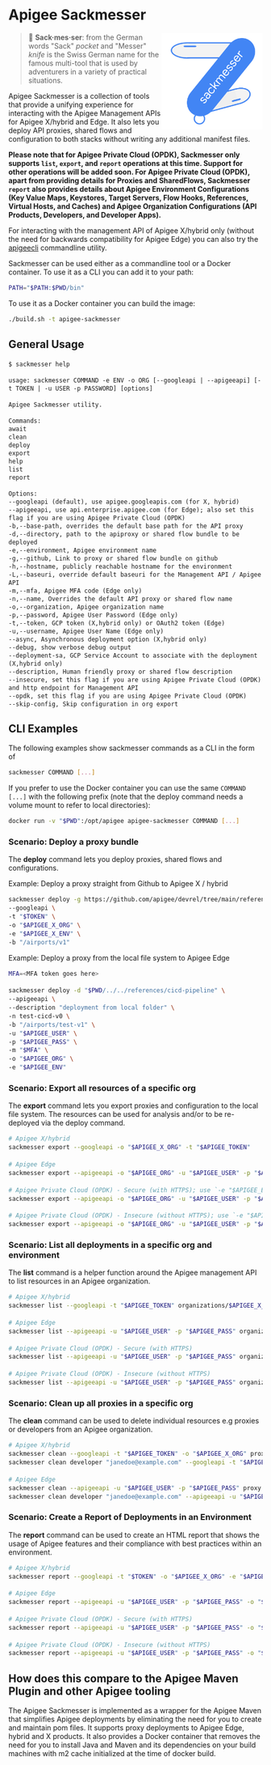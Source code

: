 # Apigee Sackmesser

<!-- markdownlint-disable-next-line MD013 MD033 -->
<img src="./img/sackmesser-logo.png" alt="sackmesser-logo" width="200" align="right" >

> :blue_book: **Sack·mes·ser**: from the German words "Sack" *pocket* and
"Messer" *knife* is the Swiss German name for the famous multi-tool that
is used by adventurers in a variety of practical situations.

Apigee Sackmesser is a collection of tools that provide a unifying experience
for interacting with the Apigee Management APIs for Apigee X/hybrid and Edge.
It also lets you deploy API proxies, shared flows and configuration to both
stacks without writing any additional manifest files.

**Please note that for Apigee Private Cloud (OPDK), Sackmesser only supports `list`, `export`, and `report` operations at this time.
Support for other operations will be added soon.
For Apigee Private Cloud (OPDK), apart from providing details for Proxies and SharedFlows, Sackmesser `report` also provides details about Apigee Environment Configurations (Key Value Maps, Keystores, Target Servers, Flow Hooks, References, Virtual Hosts, and Caches) and Apigee Organization Configurations (API Products, Developers, and Developer Apps).**

For interacting with the management API of Apigee X/hybrid only (without the
need for backwards compatibility for Apigee Edge) you can also try the [apigeecli](https://github.com/apigee/apigeecli)
commandline utility.

Sackmesser can be used either as a commandline tool or a Docker
container. To use it as a CLI you can add it to your path:

```sh
PATH="$PATH:$PWD/bin"
```

To use it as a Docker container you can build the image:

```sh
./build.sh -t apigee-sackmesser
```

## General Usage

```text
$ sackmesser help

usage: sackmesser COMMAND -e ENV -o ORG [--googleapi | --apigeeapi] [-t TOKEN | -u USER -p PASSWORD] [options]

Apigee Sackmesser utility.

Commands:
await
clean
deploy
export
help
list
report

Options:
--googleapi (default), use apigee.googleapis.com (for X, hybrid)
--apigeeapi, use api.enterprise.apigee.com (for Edge); also set this flag if you are using Apigee Private Cloud (OPDK)
-b,--base-path, overrides the default base path for the API proxy
-d,--directory, path to the apiproxy or shared flow bundle to be deployed
-e,--environment, Apigee environment name
-g,--github, Link to proxy or shared flow bundle on github
-h,--hostname, publicly reachable hostname for the environment
-L,--baseuri, override default baseuri for the Management API / Apigee API
-m,--mfa, Apigee MFA code (Edge only)
-n,--name, Overrides the default API proxy or shared flow name
-o,--organization, Apigee organization name
-p,--password, Apigee User Password (Edge only)
-t,--token, GCP token (X,hybrid only) or OAuth2 token (Edge)
-u,--username, Apigee User Name (Edge only)
--async, Asynchronous deployment option (X,hybrid only)
--debug, show verbose debug output
--deployment-sa, GCP Service Account to associate with the deployment (X,hybrid only)
--description, Human friendly proxy or shared flow description
--insecure, set this flag if you are using Apigee Private Cloud (OPDK) and http endpoint for Management API
--opdk, set this flag if you are using Apigee Private Cloud (OPDK)
--skip-config, Skip configuration in org export
```

## CLI Examples

The following examples show sackmesser commands as a CLI in the form of

```sh
sackmesser COMMAND [...]
```

If you prefer to use the Docker container you can use the same `COMMAND [...]`
with the following prefix (note that the deploy command needs a volume
mount to refer to local directories):

```sh
docker run -v "$PWD":/opt/apigee apigee-sackmesser COMMAND [...]
```

### Scenario: Deploy a proxy bundle

The **deploy** command lets you deploy proxies, shared flows and configurations.

Example: Deploy a proxy straight from Github to Apigee X / hybrid

```sh
sackmesser deploy -g https://github.com/apigee/devrel/tree/main/references/cicd-pipeline \
--googleapi \
-t "$TOKEN" \
-o "$APIGEE_X_ORG" \
-e "$APIGEE_X_ENV" \
-b "/airports/v1"
```

Example: Deploy a proxy from the local file system to Apigee Edge

```sh
MFA=<MFA token goes here>

sackmesser deploy -d "$PWD/../../references/cicd-pipeline" \
--apigeeapi \
--description "deployment from local folder" \
-n test-cicd-v0 \
-b "/airports/test-v1" \
-u "$APIGEE_USER" \
-p "$APIGEE_PASS" \
-m "$MFA" \
-o "$APIGEE_ORG" \
-e "$APIGEE_ENV"
```

### Scenario: Export all resources of a specific org

The **export** command lets you export proxies and configuration to the local
file system. The resources can be used for analysis and/or to be re-deployed
via the deploy command.

```sh
# Apigee X/hybrid
sackmesser export --googleapi -o "$APIGEE_X_ORG" -t "$APIGEE_TOKEN"

# Apigee Edge
sackmesser export --apigeeapi -o "$APIGEE_ORG" -u "$APIGEE_USER" -p "$APIGEE_PASS"

# Apigee Private Cloud (OPDK) - Secure (with HTTPS); use `-e "$APIGEE_ENV"` to have Apigee Environment specific export
sackmesser export --apigeeapi -o "$APIGEE_ORG" -u "$APIGEE_USER" -p "$APIGEE_PASS" --opdk --baseuri "$MANAGEMENT_SERVER_HTTPS_URL"

# Apigee Private Cloud (OPDK) - Insecure (without HTTPS); use `-e "$APIGEE_ENV"` to have Apigee Environment specific export
sackmesser export --apigeeapi -o "$APIGEE_ORG" -u "$APIGEE_USER" -p "$APIGEE_PASS" --opdk --baseuri "$MANAGEMENT_SERVER_IP:$MANAGEMENT_SERVER_PORT" --insecure
```

### Scenario: List all deployments in a specific org and environment

The **list** command is a helper function around the Apigee management API
to list resources in an Apigee organization.

```sh
# Apigee X/hybrid
sackmesser list --googleapi -t "$APIGEE_TOKEN" organizations/$APIGEE_X_ORG/environments/$APIGEE_X_ENV/deployments

# Apigee Edge
sackmesser list --apigeeapi -u "$APIGEE_USER" -p "$APIGEE_PASS" organizations/$APIGEE_ORG/environments/$APIGEE_ENV/deployments

# Apigee Private Cloud (OPDK) - Secure (with HTTPS)
sackmesser list --apigeeapi -u "$APIGEE_USER" -p "$APIGEE_PASS" organizations/$APIGEE_ORG/environments/$APIGEE_ENV/deployments --opdk --baseuri "$MANAGEMENT_SERVER_HTTPS_URL"

# Apigee Private Cloud (OPDK) - Insecure (without HTTPS)
sackmesser list --apigeeapi -u "$APIGEE_USER" -p "$APIGEE_PASS" organizations/$APIGEE_ORG/environments/$APIGEE_ENV/deployments --opdk --baseuri "$MANAGEMENT_SERVER_IP:$MANAGEMENT_SERVER_PORT" --insecure

```

### Scenario: Clean up all proxies in a specific org

The **clean** command can be used to delete individual resources e.g proxies or
developers from an Apigee organization.

```sh
# Apigee X/hybrid
sackmesser clean --googleapi -t "$APIGEE_TOKEN" -o "$APIGEE_X_ORG" proxy all
sackmesser clean developer "janedoe@example.com" --googleapi -t "$APIGEE_TOKEN" -o "$APIGEE_X_ORG"

# Apigee Edge
sackmesser clean --apigeeapi -u "$APIGEE_USER" -p "$APIGEE_PASS" proxy all
sackmesser clean developer "janedoe@example.com" --apigeeapi -u "$APIGEE_USER" -p "$APIGEE_PASS"
```

### Scenario: Create a Report of Deployments in an Environment

The **report** command can be used to create an HTML report that shows the
usage of Apigee features and their compliance with best practices
within an environment.

```sh
# Apigee X/hybrid
sackmesser report --googleapi -t "$TOKEN" -o "$APIGEE_X_ORG" -e "$APIGEE_X_ENV"

# Apigee Edge
sackmesser report --apigeeapi -u "$APIGEE_USER" -p "$APIGEE_PASS" -o "$APIGEE_ORG" -e "$APIGEE_ENV"

# Apigee Private Cloud (OPDK) - Secure (with HTTPS)
sackmesser report --apigeeapi -u "$APIGEE_USER" -p "$APIGEE_PASS" -o "$APIGEE_ORG" -e "$APIGEE_ENV" --opdk --baseuri "$MANAGEMENT_SERVER_HTTPS_URL"

# Apigee Private Cloud (OPDK) - Insecure (without HTTPS)
sackmesser report --apigeeapi -u "$APIGEE_USER" -p "$APIGEE_PASS" -o "$APIGEE_ORG" -e "$APIGEE_ENV" --opdk --baseuri "$MANAGEMENT_SERVER_IP:$MANAGEMENT_SERVER_PORT" --insecure
```

## How does this compare to the Apigee Maven Plugin and other Apigee tooling

The Apigee Sackmesser is implemented as a wrapper for the Apigee Maven
that simplifies Apigee deployments by eliminating the need for you to create and
maintain pom files. It supports proxy deployments to Apigee Edge, hybrid and X
products. It also provides a Docker container that removes the need for you to
install Java and Maven and its dependencies on your build machines with m2 cache
initialized at the time of docker build.
